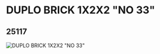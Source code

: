 # DUPLO BRICK 1X2X2 "NO 33"
## 25117
![DUPLO BRICK 1X2X2 "NO 33"](https://lc-www-live-s.legocdn.com/media/bricks/5/2/6137332.jpg)